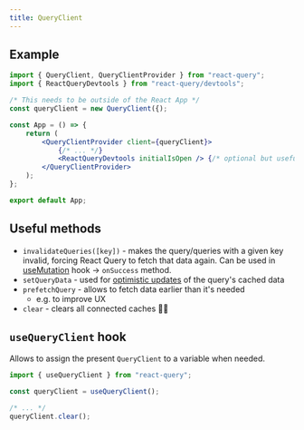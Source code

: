 ```yaml
---
title: QueryClient
---
```


## Example

```jsx
import { QueryClient, QueryClientProvider } from "react-query";
import { ReactQueryDevtools } from "react-query/devtools";

/* This needs to be outside of the React App */
const queryClient = new QueryClient({);

const App = () => {
	return (
		<QueryClientProvider client={queryClient}>
			{/* ... */}
			<ReactQueryDevtools initialIsOpen /> {/* optional but useful */}
		</QueryClientProvider>
	);
};

export default App;
```

## Useful methods

- `invalidateQueries([key])` - makes the query/queries with a given key invalid, forcing React Query to fetch that data again. Can be used in [useMutation](/knowledge/React/react-query/useMutation.md) hook -> `onSuccess` method.
- `setQueryData` - used for [optimistic updates](/optimistic%20updates) of the query's cached data
- `prefetchQuery` - allows to fetch data earlier than it's needed
  - e.g. to improve UX
- `clear` - clears all connected caches 🤷‍♂️

## `useQueryClient` hook

Allows to assign the present `QueryClient` to a variable when needed.

```js
import { useQueryClient } from "react-query";

const queryClient = useQueryClient();

/* ... */
queryClient.clear();
```
